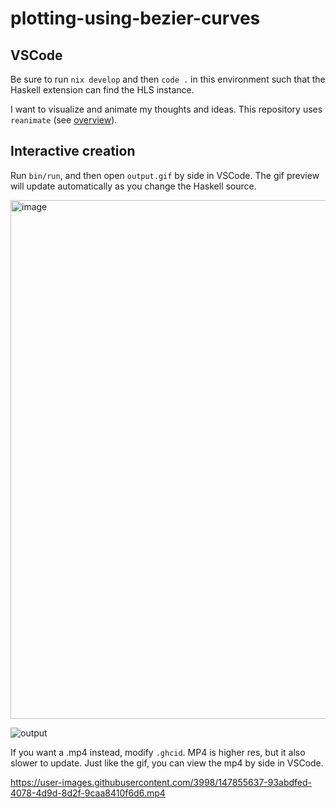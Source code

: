 # plotting-using-bezier-curves

## VSCode

Be sure to run `nix develop` and then `code .` in this environment such that the Haskell extension can find the HLS instance.

I want to visualize and animate my thoughts and ideas. This repository uses `reanimate` (see [overview](https://reanimate.readthedocs.io/en/latest/glue_tut/)).

## Interactive creation

Run `bin/run`, and then open `output.gif` by side in VSCode. The gif preview will update automatically as you change the Haskell source. 

<img width="830" alt="image" src="https://user-images.githubusercontent.com/3998/147855683-95bee8a1-280e-4b7c-af41-6725da0887b4.png">


![output](https://user-images.githubusercontent.com/3998/147855636-0335cd76-6157-4e1f-a518-094a4cd71364.gif)

If you want a .mp4 instead, modify `.ghcid`. MP4 is higher res, but it also slower to update. Just like the gif, you can view the mp4 by side in VSCode.

https://user-images.githubusercontent.com/3998/147855637-93abdfed-4078-4d9d-8d2f-9caa8410f6d6.mp4

